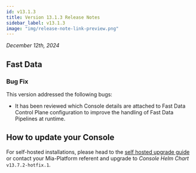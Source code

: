 ```yaml
---
id: v13.1.3
title: Version 13.1.3 Release Notes
sidebar_label: v13.1.3
image: "img/release-note-link-preview.png"
---
```


_December 12th, 2024_

## Fast Data

### Bug Fix

This version addressed the following bugs:

* It has been reviewed which Console details are attached to Fast Data Control Plane configuration to improve the handling of Fast Data Pipelines at runtime.

## How to update your Console

For self-hosted installations, please head to the [self hosted upgrade guide](/docs/13.7.5/infrastructure/self-hosted/installation-chart/how-to-upgrade) or contact your Mia-Platform referent and upgrade to _Console Helm Chart_ `v13.7.2-hotfix.1`.
